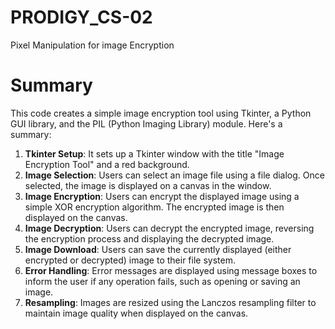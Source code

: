 # PRODIGY_CS-02
Pixel Manipulation for image Encryption
# Summary
This code creates a simple image encryption tool using Tkinter, a Python GUI library, and the PIL (Python Imaging Library) module. Here's a summary:
1. **Tkinter Setup**: It sets up a Tkinter window with the title "Image Encryption Tool" and a red background.
2. **Image Selection**: Users can select an image file using a file dialog. Once selected, the image is displayed on a canvas in the window.
3. **Image Encryption**: Users can encrypt the displayed image using a simple XOR encryption algorithm. The encrypted image is then displayed on the canvas.
4. **Image Decryption**: Users can decrypt the encrypted image, reversing the encryption process and displaying the decrypted image.
5. **Image Download**: Users can save the currently displayed (either encrypted or decrypted) image to their file system.
6. **Error Handling**: Error messages are displayed using message boxes to inform the user if any operation fails, such as opening or saving an image.
7. **Resampling**: Images are resized using the Lanczos resampling filter to maintain image quality when displayed on the canvas.
